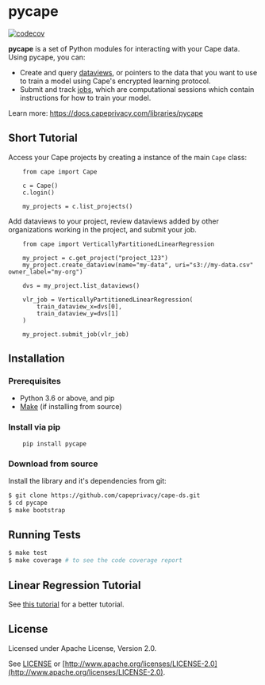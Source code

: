 # pycape

[![codecov](https://codecov.io/gh/capeprivacy/cape-ds/branch/main/graph/badge.svg?token=nimecXcQzo)](https://codecov.io/gh/capeprivacy/cape-ds)

**pycape** is a set of Python modules for interacting with your Cape data. Using pycape, you can:

- Create and query [dataviews](https://docs.capeprivacy.com/libraries/pycape/reference#dataviews), or pointers to the data that you want to use to train a model using Cape's encrypted learning protocol.
- Submit and track [jobs](https://docs.capeprivacy.com/libraries/pycape/reference#dataviews), which are computational sessions which contain instructions for how to train your model.

Learn more: https://docs.capeprivacy.com/libraries/pycape

## Short Tutorial
Access your Cape projects by creating a instance of the main `Cape` class:
``` 
    from cape import Cape

    c = Cape()
    c.login()

    my_projects = c.list_projects()
```

Add dataviews to your project, review dataviews added by other organizations working in the project, and submit your job.
```    
    from cape import VerticallyPartitionedLinearRegression

    my_project = c.get_project("project_123")
    my_project.create_dataview(name="my-data", uri="s3://my-data.csv" owner_label="my-org")

    dvs = my_project.list_dataviews()

    vlr_job = VerticallyPartitionedLinearRegression(
        train_dataview_x=dvs[0],
        train_dataview_y=dvs[1]
    )

    my_project.submit_job(vlr_job)
```

## Installation

### Prerequisites

* Python 3.6 or above, and pip
* [Make](https://www.gnu.org/software/make/) (if installing from source)

### Install via pip
```shell
    pip install pycape
```

### Download from source

Install the library and it's dependencies from git: 

```sh
$ git clone https://github.com/capeprivacy/cape-ds.git
$ cd pycape
$ make bootstrap
```

## Running Tests
```sh
$ make test
$ make coverage # to see the code coverage report
```

## Linear Regression Tutorial

See [this tutorial](./examples/linear_regression/README.md) for a better tutorial.


## License
Licensed under Apache License, Version 2.0.

See [LICENSE](https://github.com/capeprivacy/cape-python/blob/master/LICENSE) or [http://www.apache.org/licenses/LICENSE-2.0](http://www.apache.org/licenses/LICENSE-2.0).



